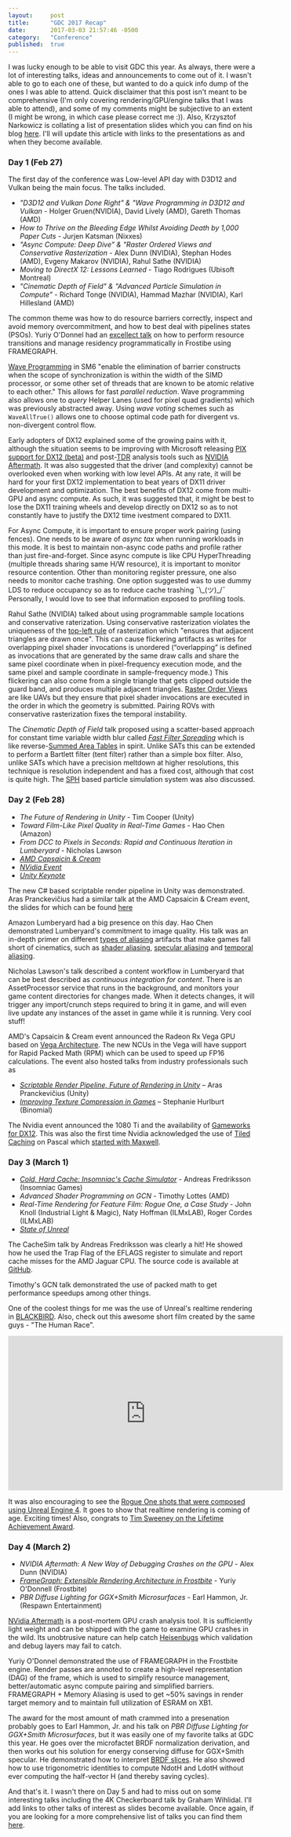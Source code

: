 ```yaml
---
layout: 	post
title:  	"GDC 2017 Recap"
date:   	2017-03-03 21:57:46 -0500
category: 	"Conference"
published:	true
---
```


I was lucky enough to be able to visit GDC this year. As always, there were a lot of interesting talks, ideas and announcements to come out of it. I wasn't able to go to each one of these, but wanted to do a quick info dump of the ones I was able to attend. Quick disclaimer that this post isn't meant to be comprehensive (I'm only covering rendering/GPU/engine talks that I was able to attend), and some of my comments might be subjective to an extent (I might be wrong, in which case please correct me :)). Also, Krzysztof Narkowicz is collating a list of presentation slides which you can find on his blog [here](https://knarkowicz.wordpress.com/2017/03/01/gdc-2017-presentations/). I'll will update this article with links to the presentations as and when they become available.

### Day 1 (Feb 27)

The first day of the conference was Low-level API day with D3D12 and Vulkan being the main focus. The talks included.

* *"D3D12 and Vulkan Done Right" & "Wave Programming in D3D12 and Vulkan* - Holger Gruen(NVIDIA), David Lively (AMD), Gareth Thomas (AMD)
* *How to Thrive on the Bleeding Edge Whilst Avoiding Death by 1,000 Paper Cuts* - Jurjen Katsman (Nixxes)
* *"Async Compute: Deep Dive" & "Raster Ordered Views and Conservative Rasterization* - Alex Dunn (NVIDIA), Stephan Hodes (AMD), Evgeny Makarov (NVIDIA), Rahul Sathe (NVIDIA)
* *Moving to DirectX 12: Lessons Learned* - Tiago Rodrigues (Ubisoft Montreal)
* *"Cinematic Depth of Field" & "Advanced Particle Simulation in Compute"* - Richard Tonge (NVIDIA), Hammad Mazhar (NVIDIA), Karl Hillesland (AMD)

The common theme was how to do resource barriers correctly, inspect and avoid memory overcommitment, and how to best deal with pipelines states (PSOs). Yuriy O'Donnel had an [excellect talk](http://www.frostbite.com/2017/03/framegraph-extensible-rendering-architecture-in-frostbite/) on how to perform resource transitions and manage residency programmatically in Frostibe using FRAMEGRAPH. 

[Wave Programming](https://msdn.microsoft.com/en-us/library/windows/desktop/mt733232(v=vs.85).aspx) in SM6 "enable the elimination of barrier constructs when the scope of synchronization is within the width of the SIMD processor, or some other set of threads that are known to be atomic relative to each other." This allows for fast *parallel reduction*. Wave programming also allows one to *query* Helper Lanes (used for pixel quad gradients) which was previously abstracted away. Using *wave voting* schemes such as `WaveAllTrue()` allows one to choose optimal code path for divergent vs. non-divergent control flow.

Early adopters of DX12 explained some of the growing pains with it, although the situation seems to be improving with Microsoft releasing [PIX support for DX12 (beta)](https://blogs.msdn.microsoft.com/pix/2017/01/17/introducing-pix-on-windows-beta/) and post-[TDR](http://http.developer.nvidia.com/NsightVisualStudio/2.2/Documentation/UserGuide/HTML/Content/Timeout_Detection_Recovery.htm) analysis tools such as [NVIDIA Aftermath](https://developer.nvidia.com/nvidia-aftermath). It was also suggested that the driver (and complexity) cannot be overlooked even when working with low level APIs. At any rate, it will be hard for your first DX12 implementation to beat years of DX11 driver development and optimization. The best benefits of DX12 come from multi-GPU and async compute. As such, it was suggested that, it might be best to lose the DX11 training wheels and develop directly on DX12 so as to not constantly have to justify the DX12 time ivestment compared to DX11. 

For Async Compute, it is important to ensure proper work pairing (using fences). One needs to be aware of *async tax* when running workloads in this mode. It is best to maintain non-async code paths and profile rather than just fire-and-forget. Since async compute is like CPU HyperThreading (multiple threads sharing same H/W resource), it is important to monitor resource contention. Other than monitoring register pressure, one also needs to monitor cache trashing. One option suggested was to use dummy LDS to reduce occupancy so as to reduce cache trashing ¯\\_(ツ)\_/¯ Personally, I would love to see that information exposed to profiling tools.

Rahul Sathe (NVIDIA) talked about using programmable sample locations and conservative raterization. Using conservative rasterization violates the uniqueness of the [top-left rule](https://msdn.microsoft.com/en-us/library/windows/desktop/cc627092(v=vs.85).aspx) of rasterization which "ensures that adjacent triangles are drawn once". This can cause flickering artifacts as writes for overlapping pixel shader invocations is unordered (“overlapping” is defined as invocations that are generated by the same draw calls and share the same pixel coordinate when in pixel-frequency execution mode, and the same pixel and sample coordinate in sample-frequency mode.) This flickering can also come from a single triangle that gets clipped outside the guard band, and produces multiple adjacent triangles. [Raster Order Views](https://msdn.microsoft.com/en-us/library/windows/desktop/dn914601(v=vs.85).aspx) are like UAVs but they ensure that pixel shader invocations are executed in the order in which the geometry is submitted. Pairing ROVs with conservative rasterization fixes the temporal instability.

The *Cinematic Depth of Field* talk proposed using a scatter-based approach for constant time variable width blur called [*Fast Filter Spreading*](https://www2.eecs.berkeley.edu/Pubs/TechRpts/2009/EECS-2009-54.pdf) which is like reverse-[Summed Area Tables](https://en.wikipedia.org/wiki/Summed_area_table) in spirit. Unlike SATs this can be extended to perform a Bartlett filter (tent filter) rather than a simple box filter. Also, unlike SATs which have a precision meltdown at higher resolutions, this technique is resolution independent and has a fixed cost, although that cost is quite high. The [SPH](https://en.wikipedia.org/wiki/Smoothed-particle_hydrodynamics) based particle simulation system was also discussed.


### Day 2 (Feb 28)

* *The Future of Rendering in Unity* - Tim Cooper (Unity)
* *Toward Film-Like Pixel Quality in Real-Time Games* - Hao Chen (Amazon)
* *From DCC to Pixels in Seconds: Rapid and Continuous Iteration in Lumberyard* - Nicholas Lawson 
* [*AMD Capsaicin & Cream*](https://www.youtube.com/watch?v=ZVKDNeyfpAo)
* [*NVidia Event*](http://www.nvidia.com/object/gdc-2017.html) 
* [*Unity Keynote*](https://www.youtube.com/watch?v=YHweZ8dhOJA)

The new C# based scriptable render pipeline in Unity was demonstrated. Aras Pranckevičius had a similar talk at the AMD Capsaicin & Cream event, the slides for which can be found [here](http://aras-p.info/texts/files/2017_GDC_UnityScriptableRenderPipeline.pdf)

Amazon Lumberyard had a big presence on this day. Hao Chen demonstrated Lumberyard's commitment to image quality. His talk was an in-depth primer on different [types of aliasing](https://www.beyond3d.com/content/articles/122/3) artifacts that make games fall short of cinematics, such as [shader aliasing](https://blogs.msdn.microsoft.com/shawnhar/2011/10/31/shader-aliasing/), [specular aliasing](http://blog.selfshadow.com/2011/07/22/specular-showdown/) and [temporal aliasing](https://de45xmedrsdbp.cloudfront.net/Resources/files/TemporalAA_small-59732822.pdf).

Nicholas Lawson's talk described a content workflow in Lumberyard that can be best described as *continuous integration for content*. There is an AssetProcessor service that runs in the background, and monitors your game content directories for changes made. When it detects changes, it will trigger any import/crunch steps required to bring it in game, and will even live update any instances of the asset in game while it is running. Very cool stuff!

AMD's Capsaicin & Cream event announced the Radeon Rx Vega GPU based on [Vega Architecture](https://www.techpowerup.com/reviews/AMD/Radeon_Vega_GPU_Architecture/3.html). The new NCUs in the Vega will have support for Rapid Packed Math (RPM) which can be used to speed up FP16 calculations. The event also hosted talks from industry professionals such as 

* [*Scriptable Render Pipeline, Future of Rendering in Unity*](http://aras-p.info/texts/files/2017_GDC_UnityScriptableRenderPipeline.pdf)  – Aras Pranckevičius (Unity)
* [*Improving Texture Compression in Games*](https://docs.google.com/presentation/d/1LUPrvdjqFP5nGxe_SF_eQHB6mPbkBOb7w8qgSyQR0Uc/edit#slide=id.p) – Stephanie Hurlburt (Binomial)

The Nvidia event announced the 1080 Ti and the availability of [Gameworks for DX12](https://developer.nvidia.com/gameworks-dx12-released-gdc). This was also the first time Nvidia acknowledged the use of [Tiled Caching](https://www.techpowerup.com/231129/on-nvidias-tile-based-rendering) on Pascal which [started with Maxwell](http://www.anandtech.com/show/10536/nvidia-maxwell-tile-rasterization-analysis). 


### Day 3 (March 1)

* [*Cold, Hard Cache: Insomniac's Cache Simulator*](https://deplinenoise.files.wordpress.com/2017/03/cachesimstyled.pdf) - Andreas Fredriksson (Insomniac Games)
* *Advanced Shader Programming on GCN* - Timothy Lottes (AMD)
* *Real-Time Rendering for Feature Film: Rogue One, a Case Study* - John Knoll (Industrial Light & Magic), Naty Hoffman (ILMxLAB), Roger Cordes (ILMxLAB)
* [*State of Unreal*](https://www.youtube.com/watch?v=K6tRt7c2elU)

The CacheSim talk by Andreas Fredriksson was clearly a hit! He showed how he used the Trap Flag of the EFLAGS register to simulate and report cache misses for the AMD Jaguar CPU. The source code is available at [GitHub](https://github.com/insomniacgames/ig-cachesim).

Timothy's GCN talk demonstrated the use of packed math to get performance speedups among other things.

One of the coolest things for me was the use of Unreal's realtime rendering in [BLACKBIRD](http://www.polygon.com/2017/3/1/14779608/blackbird-ar-epic). Also, check out this awesome short film created by the same guys - "The Human Race".

<iframe width="560" height="315" src="https://www.youtube.com/embed/MQ3QuZtrxl0" frameborder="0" allowfullscreen></iframe>

It was also encouraging to see the [Rogue One shots that were composed using Unreal Engine 4](https://youtu.be/K6tRt7c2elU?t=14m52s). It goes to show that realtime rendering is coming of age. Exciting times! Also, congrats to [Tim Sweeney on the Lifetime Achievement Award](https://www.twitch.tv/videos/125754127?t=01h38m31s).


### Day 4 (March 2)

* *NVIDIA Aftermath: A New Way of Debugging Crashes on the GPU* - Alex Dunn (NVIDIA)
* [*FrameGraph: Extensible Rendering Architecture in Frostbite*](http://www.frostbite.com/2017/03/framegraph-extensible-rendering-architecture-in-frostbite/) - Yuriy O'Donnell (Frostbite)
* *PBR Diffuse Lighting for GGX+Smith Microsurfaces* - Earl Hammon, Jr. (Respawn Entertainment)

[NVidia Aftermath](https://developer.nvidia.com/nvidia-aftermath) is a post-mortem GPU crash analysis tool. It is sufficiently light weight and can be shipped with the game to examine GPU crashes in the wild. Its unobtrusive nature can help catch [Heisenbugs](https://en.wikipedia.org/wiki/Heisenbug) which validation and debug layers may fail to catch.

Yuriy O'Donnel demonstrated the use of FRAMEGRAPH in the Frostbite engine. Render passes are annoted to create a high-level representation (DAG) of the frame, which is used to simplify resource management, better/automatic async compute pairing and simplified barriers. FRAMEGRAPH + Memory Aliasing is used to get ~50% savings in render target memory and to maintain full utilization of ESRAM on XB1.

The award for the most amount of math crammed into a presenation probably goes to Earl Hammon, Jr. and his talk on *PBR Diffuse Lighting for GGX+Smith Microsurfaces*, but it was easily one of my favorite talks at GDC this year. He goes over the microfactet BRDF normalization derivation, and then works out his solution for energy conserving diffuse for GGX+Smith specular. He demonstrated how to interpret [BRDF slices](https://disney-animation.s3.amazonaws.com/library/s2012_pbs_disney_brdf_notes_v2.pdf). He also showed how to use trigonometric identities to compute NdotH and LdotH without ever computing the half-vector H (and thereby saving cycles).

And that's it. I wasn't there on Day 5 and had to miss out on some interesting talks including the 4K Checkerboard talk by Graham Wihlidal. I'll add links to other talks of interest as slides become available. Once again, if you are looking for a more comprehensive list of talks you can find them [here](https://knarkowicz.wordpress.com/2017/03/01/gdc-2017-presentations/).





























